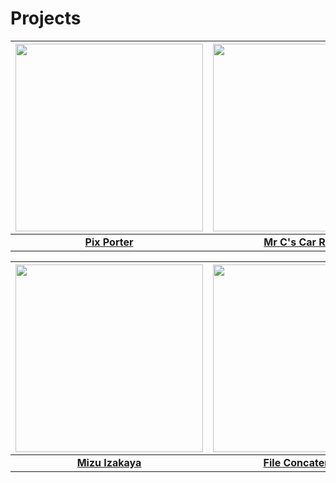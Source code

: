 # Projects

| <a href="https://github.com/g-s-c-code/PixPorter" target="_blank" rel="noreferrer"> <img src="https://gsc-code.com/images/projects/pixporter.webp" width="300px" /> </a> | <a href="https://gsc-code-car-rental.netlify.app/" target="_blank" rel="noreferrer"> <img src="https://gsc-code.com/images/projects/car-rental.webp" width="300px" /> </a> | <a href="https://github.com/g-s-c-code/LibraryAPI" target="_blank" rel="noreferrer"> <img src="https://gsc-code.com/images/projects/library-api.webp" width="300px" /> </a> |
|:-:|:-:|:-:|
| <a href="https://github.com/g-s-c-code/PixPorter" target="_blank" rel="noreferrer"> **Pix&nbsp;Porter** </a> | <a href="https://gsc-code-car-rental.netlify.app/" target="_blank" rel="noreferrer"> **Mr&nbsp;C's&nbsp;Car&nbsp;Rental** </a> | <a href="https://github.com/g-s-c-code/LibraryAPI" target="_blank" rel="noreferrer"> **Library&nbsp;API** </a> |

| <a href="https://mizu-izakaya.netlify.app/" target="_blank" rel="noreferrer"> <img src="https://gsc-code.com/images/projects/mizu-izakaya.webp" width="300px" /> </a> | <a href="https://github.com/g-s-c-code/FileConcatenator" target="_blank" rel="noreferrer"> <img src="https://gsc-code.com/images/projects/fileconcatenator.webp" width="300px" /> </a> | <a href="https://gsc-code-blackjack.netlify.app/" target="_blank" rel="noreferrer"> <img src="https://gsc-code.com/images/projects/blackjack.webp" width="300px" /> </a> |
|:-:|:-:|:-:|
| <a href="https://mizu-izakaya.netlify.app/" target="_blank" rel="noreferrer"> **Mizu&nbsp;Izakaya** </a> | <a href="https://github.com/g-s-c-code/FileConcatenator" target="_blank" rel="noreferrer"> **File&nbsp;Concatenator** </a> | <a href="https://gsc-code-blackjack.netlify.app/" target="_blank" rel="noreferrer"> **Blackjack** </a> |

